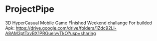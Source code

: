 # ProjectPipe
3D HyperCasual Mobile Game
Fİnished
Weekend challange
For builded Apk: https://drive.google.com/drive/folders/1Zdc92Ll-A8AM3ptTxvBX1PRGuelvvTkO?usp=sharing
